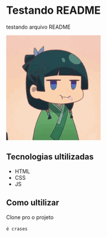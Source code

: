 # Testando README
testando arquivo README

[<img src="./gif apotecaria.gif" alt="gif da MaoMao de Kusuriya No Hitorigoto">](https://www.google.com/)

## Tecnologias ultilizadas
- HTML
- CSS
- JS
 
## Como ultilizar

Clone pro o projeto
```
é crases
```

